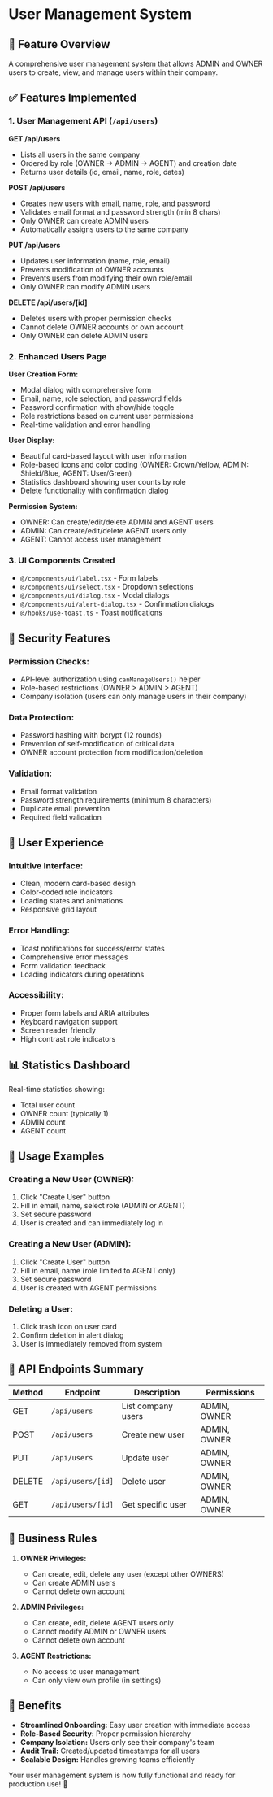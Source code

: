 # User Management System

## 🎯 **Feature Overview**

A comprehensive user management system that allows ADMIN and OWNER users to create, view, and manage users within their company.

## ✅ **Features Implemented**

### **1. User Management API (`/api/users`)**

**GET /api/users**

- Lists all users in the same company
- Ordered by role (OWNER → ADMIN → AGENT) and creation date
- Returns user details (id, email, name, role, dates)

**POST /api/users**

- Creates new users with email, name, role, and password
- Validates email format and password strength (min 8 chars)
- Only OWNER can create ADMIN users
- Automatically assigns users to the same company

**PUT /api/users**

- Updates user information (name, role, email)
- Prevents modification of OWNER accounts
- Prevents users from modifying their own role/email
- Only OWNER can modify ADMIN users

**DELETE /api/users/[id]**

- Deletes users with proper permission checks
- Cannot delete OWNER accounts or own account
- Only OWNER can delete ADMIN users

### **2. Enhanced Users Page**

**User Creation Form:**

- Modal dialog with comprehensive form
- Email, name, role selection, and password fields
- Password confirmation with show/hide toggle
- Role restrictions based on current user permissions
- Real-time validation and error handling

**User Display:**

- Beautiful card-based layout with user information
- Role-based icons and color coding (OWNER: Crown/Yellow, ADMIN: Shield/Blue, AGENT: User/Green)
- Statistics dashboard showing user counts by role
- Delete functionality with confirmation dialog

**Permission System:**

- OWNER: Can create/edit/delete ADMIN and AGENT users
- ADMIN: Can create/edit/delete AGENT users only
- AGENT: Cannot access user management

### **3. UI Components Created**

- `@/components/ui/label.tsx` - Form labels
- `@/components/ui/select.tsx` - Dropdown selections
- `@/components/ui/dialog.tsx` - Modal dialogs
- `@/components/ui/alert-dialog.tsx` - Confirmation dialogs
- `@/hooks/use-toast.ts` - Toast notifications

## 🔐 **Security Features**

### **Permission Checks:**

- API-level authorization using `canManageUsers()` helper
- Role-based restrictions (OWNER > ADMIN > AGENT)
- Company isolation (users can only manage users in their company)

### **Data Protection:**

- Password hashing with bcrypt (12 rounds)
- Prevention of self-modification of critical data
- OWNER account protection from modification/deletion

### **Validation:**

- Email format validation
- Password strength requirements (minimum 8 characters)
- Duplicate email prevention
- Required field validation

## 🎨 **User Experience**

### **Intuitive Interface:**

- Clean, modern card-based design
- Color-coded role indicators
- Loading states and animations
- Responsive grid layout

### **Error Handling:**

- Toast notifications for success/error states
- Comprehensive error messages
- Form validation feedback
- Loading indicators during operations

### **Accessibility:**

- Proper form labels and ARIA attributes
- Keyboard navigation support
- Screen reader friendly
- High contrast role indicators

## 📊 **Statistics Dashboard**

Real-time statistics showing:

- Total user count
- OWNER count (typically 1)
- ADMIN count
- AGENT count

## 🧪 **Usage Examples**

### **Creating a New User (OWNER):**

1. Click "Create User" button
2. Fill in email, name, select role (ADMIN or AGENT)
3. Set secure password
4. User is created and can immediately log in

### **Creating a New User (ADMIN):**

1. Click "Create User" button
2. Fill in email, name (role limited to AGENT only)
3. Set secure password
4. User is created with AGENT permissions

### **Deleting a User:**

1. Click trash icon on user card
2. Confirm deletion in alert dialog
3. User is immediately removed from system

## 🔧 **API Endpoints Summary**

| Method | Endpoint          | Description        | Permissions  |
| ------ | ----------------- | ------------------ | ------------ |
| GET    | `/api/users`      | List company users | ADMIN, OWNER |
| POST   | `/api/users`      | Create new user    | ADMIN, OWNER |
| PUT    | `/api/users`      | Update user        | ADMIN, OWNER |
| DELETE | `/api/users/[id]` | Delete user        | ADMIN, OWNER |
| GET    | `/api/users/[id]` | Get specific user  | ADMIN, OWNER |

## 🎯 **Business Rules**

1. **OWNER Privileges:**

   - Can create, edit, delete any user (except other OWNERS)
   - Can create ADMIN users
   - Cannot delete own account

2. **ADMIN Privileges:**

   - Can create, edit, delete AGENT users only
   - Cannot modify ADMIN or OWNER users
   - Cannot delete own account

3. **AGENT Restrictions:**
   - No access to user management
   - Can only view own profile (in settings)

## 🚀 **Benefits**

- **Streamlined Onboarding:** Easy user creation with immediate access
- **Role-Based Security:** Proper permission hierarchy
- **Company Isolation:** Users only see their company's team
- **Audit Trail:** Created/updated timestamps for all users
- **Scalable Design:** Handles growing teams efficiently

Your user management system is now fully functional and ready for production use! 🎉
